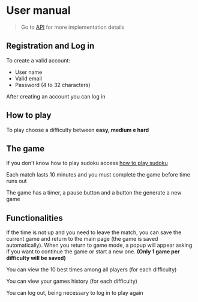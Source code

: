# User manual

> Go to [API](api) for more implementation details

## Registration and Log in

To create a valid account:
 - User name
 - Valid email 
 - Password (4 to 32 characters)

After creating an account you can log in

## How to play
To play choose a difficulty between **easy, medium e hard**

## The game

If you don't know how to play sudoku access [how to play sudoku](https://sudoku.com/how-to-play/sudoku-rules-for-complete-beginners/)

Each match lasts 10 minutes and you must complete the game before time runs out

The game has a timer, a pause button and a button the generate a new game

## Functionalities

If the time is not up and you need to leave the match, you can save the current game and return to the main page (the game is saved automatically). When you return to game mode, a popup will appear asking if you want to continue the game or start a new one. **(Only 1 game per difficulty will be saved)**

You can view the 10 best times among all players (for each difficulty)

You can view your games history (for each difficulty)

You can log out, being necessary to log in to play again

